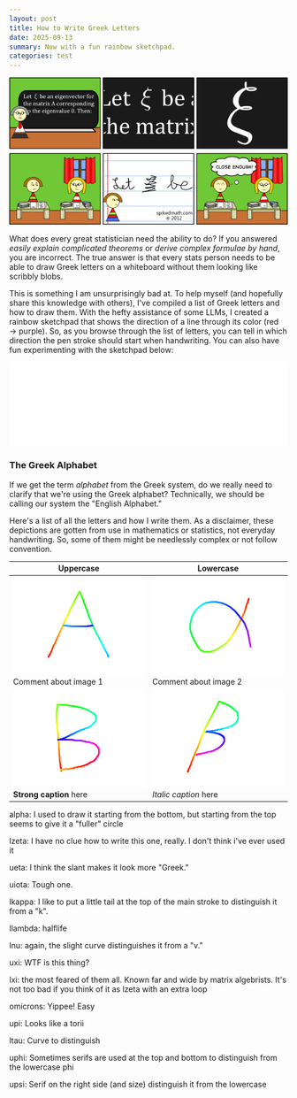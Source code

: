 ```yaml
---
layout: post
title: How to Write Greek Letters
date: 2025-09-13
summary: Now with a fun rainbow sketchpad.
categories: test
---
```


![spikedmath](/images/posts/greek-letters/spikedmath.jpg)

What does every great statistician need the ability to do? If you answered *easily explain complicated theorems* or *derive complex formulae by hand*, you are incorrect. The true answer is that every stats person needs to be able to draw Greek letters on a whiteboard without them looking like scribbly blobs.

This is something I am unsurprisingly bad at. To help myself (and hopefully share this knowledge with others), I've compiled a list of Greek letters and how to draw them. With the hefty assistance of some LLMs, I created a rainbow sketchpad that shows the direction of a line through its color (red $\rightarrow$ purple). So, as you browse through the list of letters, you can tell in which direction the pen stroke should start when handwriting. You can also have fun experimenting with the sketchpad below:

<iframe 
  id="rainbowFrame"
  src="/images/posts/greek-letters/rainbow-draw.html" 
  width="100%" 
  style="border:none; overflow:hidden;" 
  scrolling="no">
</iframe>

<script>
window.addEventListener("message", (ev) => {
  if (ev.data && ev.data.type === "resize-iframe") {
    const iframe = document.getElementById("rainbowFrame");
    if (iframe) iframe.style.height = ev.data.height + "px";
  }
});
</script>

### The Greek Alphabet

If we get the term *alphabet* from the Greek system, do we really need to clarify that we're using the Greek alphabet? Technically, we should be calling our system the "English Alphabet."

Here's a list of all the letters and how I write them. As a disclaimer, these depictions are gotten from use in mathematics or statistics, not everyday handwriting. So, some of them might be needlessly complex or not follow convention.

| Uppercase | Lowercase |
|----------|----------|
| ![](/images/posts/greek-letters/ualpha.png)<br>Comment about image 1 | ![](/images/posts/greek-letters/lalpha.png)<br>Comment about image 2 |
| ![](/images/posts/greek-letters/ubeta.png)<br>**Strong caption** here | ![](/images/posts/greek-letters/lbeta.png)<br>*Italic caption* here |



alpha: I used to draw it starting from the bottom, but starting from the top seems to give it a "fuller" circle 

lzeta: I have no clue how to write this one, really. I don't think i've ever used it

ueta: I think the slant makes it look more "Greek."

uiota: Tough one.

lkappa: I like to put a little tail at the top of the main stroke to distinguish it from a "k".

llambda: halflife

lnu: again, the slight curve distinguishes it from a "v."

uxi: WTF is this thing?

lxi: the most feared of them all. Known far and wide by matrix algebrists. It's not too bad if you think of it as lzeta with an extra loop

omicrons: Yippee! Easy

upi: Looks like a torii

ltau: Curve to distinguish

uphi: Sometimes serifs are used at the top and bottom to distinguish from the lowercase phi

upsi: Serif on the right side (and size) distinguish it from the lowercase